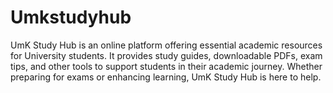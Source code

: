 # Umkstudyhub
UmK Study Hub is an online platform offering essential academic resources for University students. It provides study guides, downloadable PDFs, exam tips, and other tools to support students in their academic journey. Whether preparing for exams or enhancing learning, UmK Study Hub is here to help.

